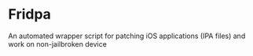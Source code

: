# Fridpa
An automated wrapper script for patching iOS applications (IPA files) and work on non-jailbroken device
